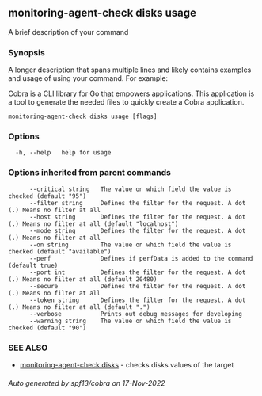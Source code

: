 ## monitoring-agent-check disks usage

A brief description of your command

### Synopsis

A longer description that spans multiple lines and likely contains examples
and usage of using your command. For example:

Cobra is a CLI library for Go that empowers applications.
This application is a tool to generate the needed files
to quickly create a Cobra application.

```
monitoring-agent-check disks usage [flags]
```

### Options

```
  -h, --help   help for usage
```

### Options inherited from parent commands

```
      --critical string   The value on which field the value is checked (default "95")
      --filter string     Defines the filter for the request. A dot (.) Means no filter at all
      --host string       Defines the filter for the request. A dot (.) Means no filter at all (default "localhost")
      --mode string       Defines the filter for the request. A dot (.) Means no filter at all
      --on string         The value on which field the value is checked (default "available")
      --perf              Defines if perfData is added to the command (default true)
      --port int          Defines the filter for the request. A dot (.) Means no filter at all (default 20480)
      --secure            Defines the filter for the request. A dot (.) Means no filter at all
      --token string      Defines the filter for the request. A dot (.) Means no filter at all (default ".")
      --verbose           Prints out debug messages for developing
      --warning string    The value on which field the value is checked (default "90")
```

### SEE ALSO

* [monitoring-agent-check disks](monitoring-agent-check_disks.md)	 - checks disks values of the target

###### Auto generated by spf13/cobra on 17-Nov-2022
